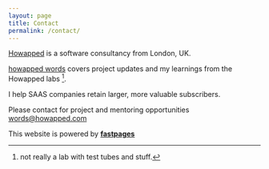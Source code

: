 ```yaml
---
layout: page
title: Contact
permalink: /contact/
---
```


[Howapped](http://howapped.com) is a software consultancy from London, UK.

[howapped words](http://words.howapped.com) covers project updates and my learnings from the Howapped labs [^1].

I help SAAS companies retain larger, more valuable subscribers.

Please contact for project and mentoring opportunities [words@howapped.com](mailto:words@howapped.com)

This website is powered by **[fastpages](https://github.com/fastai/fastpages)** 


[^1]: not really a lab with test tubes and stuff.
